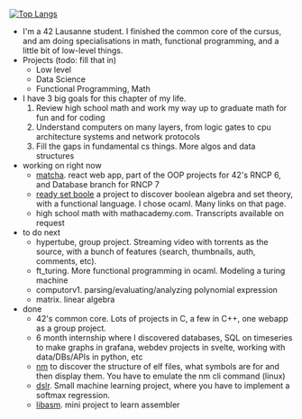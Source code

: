 [![Top Langs](https://github-readme-stats.vercel.app/api/top-langs/?username=shaolin-peanut&size_weight=0.5&count_weight=0.5&hide=roff,Objective-C&langs_count=8)](https://github.com/anuraghazra/github-readme-stats)
- I'm a 42 Lausanne student. I finished the common core of the cursus, and am doing specialisations in math, functional programming, and a little bit of low-level things.
- Projects (todo: fill that in)
	- Low level
 	- Data Science
  	- Functional Programming, Math
- I have 3 big goals for this chapter of my life.
	1. Review high school math and work my way up to graduate math for fun and for coding
	2. Understand computers on many layers, from logic gates to cpu architecture systems and network protocols
	3. Fill the gaps in fundamental cs things. More algos and data structures
- working on right now
	- [matcha](https://github.com/jreivilo/matcha). react web app, part of the OOP projects for 42's RNCP 6, and Database branch for RNCP 7
	- [ready set boole](https://github.com/shaolin-peanut/readysetboole) a project to discover boolean algebra and set theory, with a functional language. I chose ocaml. Many links on that page.
 	- high school math with mathacademy.com. Transcripts available on request
- to do next
	- hypertube, group project. Streaming video with torrents as the source, with a bunch of features (search, thumbnails, auth, comments, etc).
	- ft_turing. More functional programming in ocaml. Modeling a turing machine
	- computorv1. parsing/evaluating/analyzing polynomial expression
	- matrix. linear algebra
- done
	- 42's common core. Lots of projects in C, a few in C++, one webapp as a group project.
 	- 6 month internship where I discovered databases, SQL on timeseries to make graphs in grafana, webdev projects in svelte, working with data/DBs/APIs in python, etc
  	- [nm](https://github.com/shaolin-peanut/) to discover the structure of elf files, what symbols are for and then display them. You have to emulate the nm cli command (linux)
  	- [dslr](https://github.com/shaolin-peanut/simple_softmax_dslr/). Small machine learning project, where you have to implement a softmax regression.
  	- [libasm](https://github.com/shaolin-peanut/libasm). mini project to learn assembler
